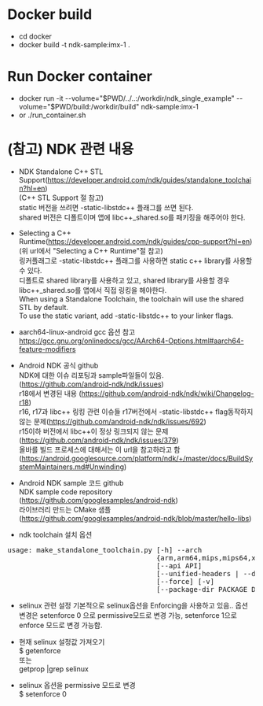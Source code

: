 # Docker build  
 - cd docker
 - docker build -t ndk-sample:imx-1 .
  
# Run Docker container 
  - docker run -it --volume="$PWD/../..:/workdir/ndk_single_example" --volume="$PWD/build:/workdir/build" ndk-sample:imx-1
  - or ./run_container.sh

# (참고) NDK 관련 내용
 - NDK Standalone C++ STL Support(https://developer.android.com/ndk/guides/standalone_toolchain?hl=en)  
 (C++ STL Support 절 참고)  
static 버전을 쓰려면 -static-libstdc++ 플래그를 쓰면 된다.  
shared 버전은 디폴트이며 앱에 libc++_shared.so를 패키징을 해주어야 한다.  

 - Selecting a C++ Runtime(https://developer.android.com/ndk/guides/cpp-support?hl=en)  
 (위 url에서 "Selecting a  C++ Runtime"절 참고)  
 링커플래그로 -static-libstdc++ 플래그를 사용하면 static c++ library를 사용할 수 있다.  
 디폴트로 shared library를 사용하고 있고, shared library를 사용할 경우 libc++_shared.so를 앱에서 직접 링킹을 해야한다.  
When using a Standalone Toolchain, the toolchain will use the shared STL by default.  
To use the static variant, add -static-libstdc++ to your linker flags.  

 - aarch64-linux-android gcc 옵션 참고  
https://gcc.gnu.org/onlinedocs/gcc/AArch64-Options.html#aarch64-feature-modifiers  


 - Android NDK 공식 github  
NDK에 대한 이슈 리포팅과 sample파일들이 있음.(https://github.com/android-ndk/ndk/issues)  
r18에서 변경된 내용 (https://github.com/android-ndk/ndk/wiki/Changelog-r18)  
r16, r17과 libc++ 링킹 관련 이슈들
r17버전에서 -static-libstdc++ flag동작하지 않는 문제(https://github.com/android-ndk/ndk/issues/692)  
r15이하 버전에서 libc++이 정상 링크되지 않는 문제(https://github.com/android-ndk/ndk/issues/379)  
올바를 빌드 프로세스에 대해서는 이 url을 참고하라고 함(https://android.googlesource.com/platform/ndk/+/master/docs/BuildSystemMaintainers.md#Unwinding)  

 - Android NDK sample 코드 github  
NDK sample code repository (https://github.com/googlesamples/android-ndk)  
라이브러리 만드는 CMake 샘플 (https://github.com/googlesamples/android-ndk/blob/master/hello-libs)  

 - ndk toolchain 설치 옵션
<pre>
usage: make_standalone_toolchain.py [-h] --arch
                                    {arm,arm64,mips,mips64,x86,x86_64}
                                    [--api API]
                                    [--unified-headers | --deprecated-headers]
                                    [--force] [-v]
                                    [--package-dir PACKAGE_DIR | --install-dir INSTALL_DIR]
</pre>

 - selinux 관련 설정
기본적으로 selinux옵션을 Enforcing을 사용하고 있음..
옵션 변경은 setenforce 0 으로 permissive모드로 변경 가능, setenforce 1으로 enforce 모드로 변경 가능함.
 - 현재 selinux 설정값 가져오기  
 $ getenforce  
또는  
getprop |grep selinux

 - selinux 옵션을 permissive 모드로 변경  
 $ setenforce 0
